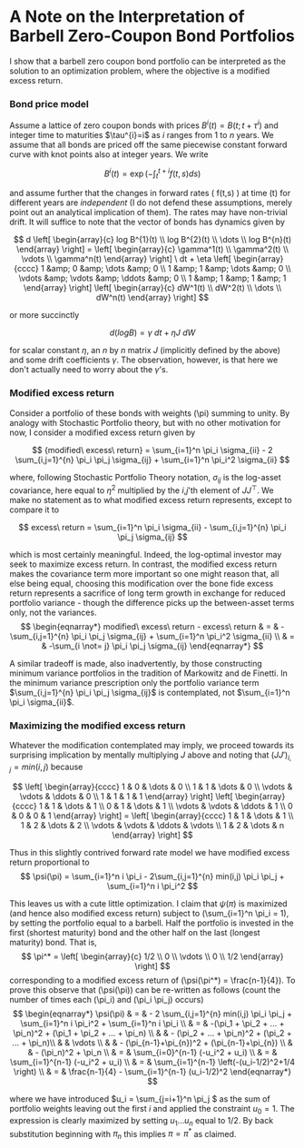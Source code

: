 
# A Note on the Interpretation of Barbell Zero-Coupon Bond Portfolios

I show that a barbell zero coupon bond portfolio can be interpreted as the solution to an optimization problem, where the objective is a modified excess return. 

### Bond price model

Assume a lattice of zero coupon bonds with prices $B^i(t) = B(t;t+\tau^{i})$ and integer time to maturities $\tau^{i}=i\$ as $i$ ranges from $1$ to $n$ years. We assume that all bonds are priced off the same piecewise constant forward curve with knot points also at integer years. We write 

$$
    B^{i}(t) = \exp\left(- \int_t^{t+i} f(t,s) ds \right)
$$

and assume further that the changes in forward rates \( f(t,s) \) at time \(t\) for different years are *independent* (I do not defend these assumptions, merely point out an analytical implication of them). The rates may have non-trivial drift. It will suffice to note that the vector of bonds has dynamics given by

$$
   d \left[ \begin{array}{c} log B^{1}(t) \\ 
                             log B^{2}(t) \\ 
                             \dots  \\
                             log B^{n}(t) 
     \end{array} \right] = \left[
                \begin{array}{c} 
                         \gamma^1(t) \\ 
                         \gamma^2(t) \\
                         \vdots \\
                         \gamma^n(t)
           \end{array}
  \right] \ dt 
    +  \eta \left[ \begin{array}{cccc} 1 &amp; 0 &amp; \dots &amp; 0 \\ 
                                  1 &amp; 1 &amp; \dots &amp; 0 \\
                                  \vdots &amp; \vdots &amp; \ddots &amp; 0 \\
                                  1 &amp; 1 &amp; 1 &amp; 1 
         \end{array} \right] 
      \left[ \begin{array}{c} dW^1(t) \\ 
                              dW^2(t) \\ 
                             \dots  \\
                              dW^n(t)
         \end{array} \right] 
$$

or more succinctly

$$
   d (log B) = \gamma \ dt + \eta J \ dW
$$

for scalar constant $\eta$, an $n$ by $n$ matrix $J$ (implicitly defined by the above) and some drift coefficients $\gamma$. The observation, however, is that here we don't actually need to worry about the $\gamma$'s. 

### Modified excess return 

Consider a portfolio of these bonds with weights \(\pi\) summing to unity. By analogy with Stochastic Portfolio theory, but with no other motivation for now, I consider a modified excess return given by 

$$
     {modified\ excess\ return} = \sum_{i=1}^n \pi_i \sigma_{ii} - 2 \sum_{i,j=1}^{n} \pi_i \pi_j \sigma_{ij} + \sum_{i=1}^n \pi_i^2 \sigma_{ii}
$$  

where, following Stochastic Portfolio Theory notation, $\sigma_{ij}$ is the log-asset covariance, here equal to $\eta^2$ multiplied by the $i$,$j$'th element of $J J^{\top}$. We make no statement as to what modified excess return represents, except to compare it to

$$
     excess\ return  =  \sum_{i=1}^n \pi_i \sigma_{ii} - \sum_{i,j=1}^{n} \pi_i \pi_j \sigma_{ij}
$$

which is most certainly meaningful. Indeed, the log-optimal investor may seek to maximize excess return. In contrast, the modified excess return makes the covariance term more important so one might reason that, all else being equal, choosing this modification over the bone fide excess return represents a sacrifice of long term growth in exchange for reduced portfolio variance - though the difference picks up the between-asset terms only, not the variances.   
$$
\begin{eqnarray*}
     modified\ excess\ return - excess\ return & = & - \sum_{i,j=1}^{n} \pi_i \pi_j \sigma_{ij} + \sum_{i=1}^n \pi_i^2 \sigma_{ii} \\
     & = & -\sum_{i \not= j} \pi_i \pi_j \sigma_{ij}
\end{eqnarray*}
$$

A similar tradeoff is made, also inadvertently, by those constructing minimum variance portfolios in the tradition of Markowitz and de Finetti. In the minimum variance prescription only the portfolio variance term $\sum_{i,j=1}^{n} \pi_i \pi_j \sigma_{ij}$ is contemplated, not $\sum_{i=1}^n \pi_i \sigma_{ii}$.   
   
### Maximizing the modified excess return
Whatever the modification contemplated may imply, we proceed towards its surprising implication by mentally multiplying $J$ above and noting that $(J J')_{i,j} = min(i,j)$ because 

$$
     \left[ \begin{array}{cccc} 1 & 0 & \dots & 0 \\ 
                                  1 & 1 & \dots & 0 \\
                                  \vdots & \vdots & \ddots & 0 \\
                                  1 & 1 & 1 & 1 
         \end{array} \right] 
       \left[ \begin{array}{cccc} 1 & 1 & \dots & 1 \\ 
                                  0 & 1 & \dots & 1 \\
                                  \vdots & \vdots & \ddots & 1 \\
                                  0 & 0 & 0 & 1 
         \end{array} \right] =  \left[ \begin{array}{cccc} 1 & 1 & \dots & 1 \\ 
                                  1 & 2 & \dots & 2 \\
                                  \vdots & \vdots & \ddots & \vdots \\
                                  1 & 2 & \dots & n 
         \end{array} \right] 
$$

Thus in this slightly contrived forward rate model we have modified excess return proportional to 
$$
       \psi(\pi) = \sum_{i=1}^n i \pi_i  - 2\sum_{i,j=1}^{n} min(i,j) \pi_i  \pi_j + \sum_{i=1}^n i \pi_i^2 
$$

This leaves us with a cute little optimization. I claim that $\psi(\pi)$ is maximized (and hence also modified excess return) subject to \(\sum_{i=1}^n \pi_i = 1\), by setting the portfolio equal to a barbell. Half the portfolio is invested in the first (shortest maturity) bond and the other half on the last (longest maturity) bond. That is,
$$
  \pi^* = \left[ \begin{array}{c} 1/2 \\ 0 \\ \vdots \\ 0 \\ 1/2   \end{array}  \right]
$$ 
corresponding to a modified excess return of \(\psi(\pi^*) = \frac{n-1}{4}\). To prove this observe that \(\psi(\pi)\) can be re-written as follows (count the number of times each \(\pi_i\) and \(\pi_i \pi_j\) occurs)
$$
 \begin{eqnarray*}
\psi(\pi) & = &  - 2 \sum_{i,j=1}^{n} min(i,j) \pi_i  \pi_j + \sum_{i=1}^n i \pi_i^2 + \sum_{i=1}^n i \pi_i \\
   & = &    -(\pi_1 + \pi_2 + ... + \pi_n)^2 + (\pi_1 + \pi_2 + ... + \pi_n) \\
 &  & -  (\pi_2 + ... + \pi_n)^2 + (\pi_2 + ... + \pi_n)\\
    & &  \vdots \\
    & & - (\pi_{n-1}+\pi_{n})^2 + (\pi_{n-1}+\pi_{n}) \\
    &  & - (\pi_n)^2 + \pi_n \\
   & = &  \sum_{i=0}^{n-1} (-u_i^2 + u_i) \\
   & = &  \sum_{i=1}^{n-1} (-u_i^2 + u_i) \\
   & = &  \sum_{i=1}^{n-1} \left(-(u_i-1/2)^2+1/4 \right) \\
   & = & \frac{n-1}{4} - \sum_{i=1}^{n-1} (u_i-1/2)^2
\end{eqnarray*}
$$

where we have introduced $u_i = \sum_{j=i+1}^n \pi_j $ as the sum of portfolio weights leaving out the first $i$ and applied the constraint $u_0=1$. The expression is clearly maximized by setting $u_1 ... u_n$ equal to $1/2$. By back substitution beginning with $\pi_n$ this implies $\pi = \pi^*$ as claimed. 


